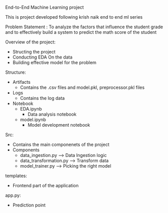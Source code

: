 End-to-End Machine Learning project

This is project developed following krish naik end to end ml series

Problem Statement : To analyze the factors that influence the student grade and to effectively build a system to predict the math score of the student

Overview of the project:
  - Structing the project
  - Conducting EDA On the data
  - Building effective model for the problem


Structure:
  - Artifacts
    - Contains the .csv files and model.pkl, preprocessor.pkl files
  - Logs
    - Contains the log data
  - Notebook
    - EDA.ipynb
       - Data analysis notebook
    - model.ipynb
      - Model development notebook

Src:
  - Contains the main componenets of the project
  - Components
      - data_ingestion.py --> Data Ingestion logic
      - data_transformation.py --> Transform data
      - model_trainer.py --> Picking the right model

templates:
  - Frontend part of the application

app.py:
  - Prediction point 

        
